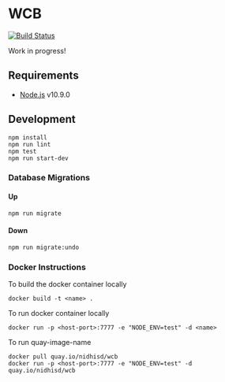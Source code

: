 # WCB

[![Build Status](https://travis-ci.org/AgaKhanFoundation/WCB.svg?branch=master)](https://travis-ci.org/AgaKhanFoundation/WCB)

Work in progress!

## Requirements

- [Node.js](https://nodejs.org) v10.9.0

## Development

```
npm install
npm run lint
npm test
npm run start-dev
```

### Database Migrations

#### Up

```
npm run migrate
```

#### Down

```
npm run migrate:undo
```

### Docker Instructions

To build the docker container locally

```
docker build -t <name> .
```

To run docker container locally

```
docker run -p <host-port>:7777 -e "NODE_ENV=test" -d <name>
```

To run quay-image-name

```
docker pull quay.io/nidhisd/wcb
docker run -p <host-port>:7777 -e "NODE_ENV=test" -d quay.io/nidhisd/wcb
```

